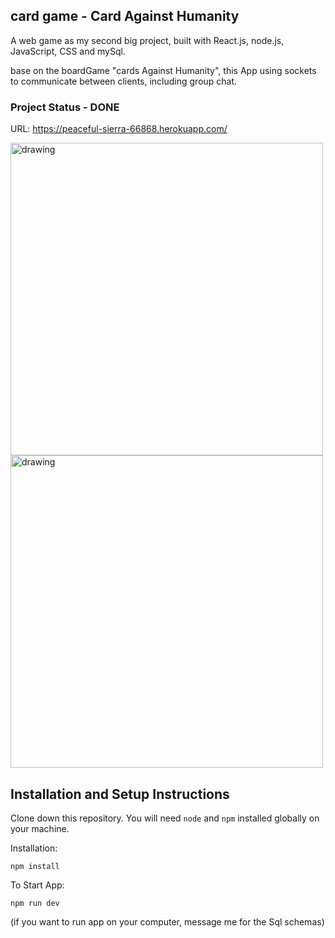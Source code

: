 ## card game - Card Against Humanity

A web game as my second big project, built with React.js, node.js, JavaScript, CSS and mySql.

base on the boardGame "cards Against Humanity", this App using sockets to communicate between clients, including group chat.


### Project Status - DONE
URL: https://peaceful-sierra-66868.herokuapp.com/

<img src="https://user-images.githubusercontent.com/107807164/203522144-9849d0b4-9c03-4859-ab49-253faf7d66da.png" alt="drawing" width="500"/><img src="https://user-images.githubusercontent.com/107807164/203522472-028a58c9-deef-4abf-9cb9-222008f96ac7.png" alt="drawing" width="500"/>

## Installation and Setup Instructions

Clone down this repository. You will need `node` and `npm` installed globally on your machine.  

Installation:

`npm install`    

To Start App:

`npm run dev`  

(if you want to run app on your computer, message me for the Sql schemas)
